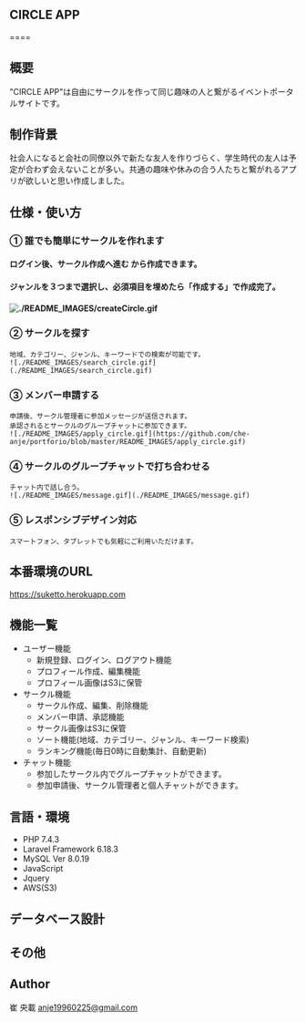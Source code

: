 ## CIRCLE APP
====

## 概要
"CIRCLE APP"は自由にサークルを作って同じ趣味の人と繋がるイベントポータルサイトです。

## 制作背景
社会人になると会社の同僚以外で新たな友人を作りづらく、学生時代の友人は予定が合わず会えないことが多い。共通の趣味や休みの合う人たちと繋がれるアプリが欲しいと思い作成しました。

## 仕様・使い方
### ① 誰でも簡単にサークルを作れます
####  ログイン後、サークル作成へ進む から作成できます。
####  ジャンルを３つまで選択し、必須項目を埋めたら「作成する」で作成完了。
####  ![./README_IMAGES/createCircle.gif](./README_IMAGES/createCircle.gif)

### ② サークルを探す
    地域、カテゴリー、ジャンル、キーワードでの検索が可能です。
    ![./README_IMAGES/search_circle.gif](./README_IMAGES/search_circle.gif)
### ③ メンバー申請する
    申請後、サークル管理者に参加メッセージが送信されます。
    承認されるとサークルのグループチャットに参加できます。
    ![./README_IMAGES/apply_circle.gif](https://github.com/che-anje/portforio/blob/master/README_IMAGES/apply_circle.gif)
### ④ サークルのグループチャットで打ち合わせる
    チャット内で話し合う。
    ![./README_IMAGES/message.gif](./README_IMAGES/message.gif)
### ⑤ レスポンシブデザイン対応
    スマートフォン、タブレットでも気軽にご利用いただけます。

## 本番環境のURL
https://suketto.herokuapp.com

## 機能一覧
- ユーザー機能
    - 新規登録、ログイン、ログアウト機能
    - プロフィール作成、編集機能
    - プロフィール画像はS3に保管
- サークル機能
    - サークル作成、編集、削除機能
    - メンバー申請、承認機能
    - サークル画像はS3に保管
    - ソート機能(地域、カテゴリー、ジャンル、キーワード検索)
    - ランキング機能(毎日0時に自動集計、自動更新)
- チャット機能
    - 参加したサークル内でグループチャットができます。
    - 参加申請後、サークル管理者と個人チャットができます。

## 言語・環境
- PHP 7.4.3
- Laravel Framework 6.18.3
- MySQL  Ver 8.0.19
- JavaScript
- Jquery
- AWS(S3)

## データベース設計

## その他

## Author
崔 央載
anje19960225@gmail.com

